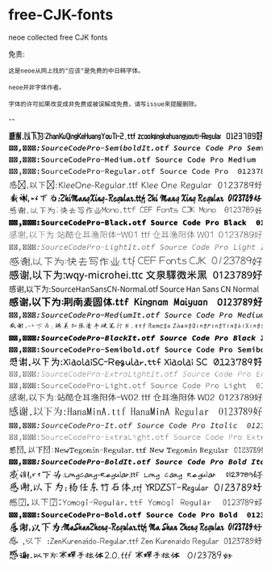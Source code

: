 # free-CJK-fonts
neoe collected free CJK fonts 

免责:

	这是neoe从网上找的"应该"是免费的中日韩字体。
  
	neoe并非字体作者。
  
	字体的许可如果改变成非免费或被误解成免费，请写issue来提醒删除。
	
--

![zcoolqingkehuangyouti-Regular](/preview/ZhanKuQingKeHuangYouTi-2.ttf.png)
![Source Code Pro Semibold Italic](/preview/SourceCodePro-SemiboldIt.otf.png)
![Source Code Pro Medium](/preview/SourceCodePro-Medium.otf.png)
![Source Code Pro](/preview/SourceCodePro-Regular.otf.png)
![Klee One Regular](/preview/KleeOne-Regular.ttf.png)
![Zhi Mang Xing Regular](/preview/ZhiMangXing-Regular.ttf.png)
![CEF Fonts CJK Mono](/preview/快去写作业Mono.ttf.png)
![Source Code Pro Black](/preview/SourceCodePro-Black.otf.png)
![仓耳渔阳体 W01](/preview/站酷仓耳渔阳体-W01.ttf.png)
![Source Code Pro Light Italic](/preview/SourceCodePro-LightIt.otf.png)
![CEF Fonts CJK](/preview/快去写作业.ttf.png)
![文泉驛微米黑](/preview/wqy-microhei.ttc.png)
![Source Han Sans CN Normal](/preview/SourceHanSansCN-Normal.otf.png)
![Kingnam Maiyuan](/preview/荆南麦圆体.ttf.png)
![Source Code Pro Medium Italic](/preview/SourceCodePro-MediumIt.otf.png)
![Ramega ZhangQingpingYingbiXingshu](/preview/瑞美加张清平硬笔行书.ttf.png)
![Source Code Pro Black Italic](/preview/SourceCodePro-BlackIt.otf.png)
![Source Code Pro Semibold](/preview/SourceCodePro-Semibold.otf.png)
![Xiaolai SC](/preview/XiaolaiSC-Regular.ttf.png)
![Source Code Pro ExtraLight Italic](/preview/SourceCodePro-ExtraLightIt.otf.png)
![Source Code Pro Light](/preview/SourceCodePro-Light.otf.png)
![仓耳渔阳体 W02](/preview/站酷仓耳渔阳体-W02.ttf.png)
![HanaMinA Regular](/preview/HanaMinA.ttf.png)
![Source Code Pro Italic](/preview/SourceCodePro-It.otf.png)
![Source Code Pro ExtraLight](/preview/SourceCodePro-ExtraLight.otf.png)
![New Tegomin Regular](/preview/NewTegomin-Regular.ttf.png)
![Source Code Pro Bold Italic](/preview/SourceCodePro-BoldIt.otf.png)
![Long Cang Regular](/preview/LongCang-Regular.ttf.png)
![YRDZST-Regular](/preview/杨任东竹石体.ttf.png)
![Yomogi Regular](/preview/Yomogi-Regular.ttf.png)
![Source Code Pro Bold](/preview/SourceCodePro-Bold.otf.png)
![Ma Shan Zheng Regular](/preview/MaShanZheng-Regular.ttf.png)
![Zen Kurenaido Regular](/preview/ZenKurenaido-Regular.ttf.png)
![寒蝉手拙体](/preview/寒蝉手拙体2.0.ttf.png)
